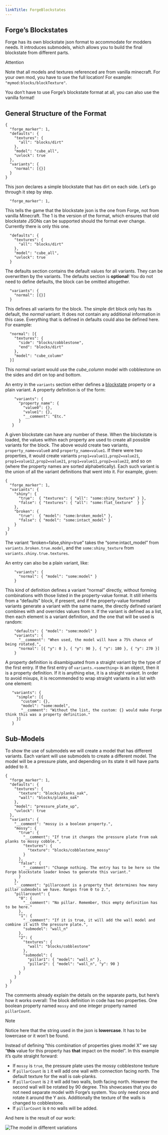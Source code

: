 ```yaml
---
linkTitle: ForgeBlockstates
---
```


<article class="docs-entry">
<h1 id="forges-blockstates">Forge&rsquo;s Blockstates<a class="headerlink" href="#forges-blockstates" title="Permanent link"> </a></h1>
<p>Forge has its own blockstate json format to accommodate for modders needs. It introduces submodels, which allows you to build the final blockstate from different parts.</p>
<div class="admonition attention">
<p class="admonition-title">Attention</p>
<p>Note that all models and textures referenced are from vanilla minecraft. For your own mod, you have to use the full location! For example: <code>"mymod:blocks/blockTexture"</code>.</p>
<p>You don&rsquo;t have to use Forge&rsquo;s blockstate format at all, you can also use the vanilla format!</p>
</div>
<h2 id="general-structure-of-the-format">General Structure of the Format<a class="headerlink" href="#general-structure-of-the-format" title="Permanent link"> </a></h2>
<pre class="highlight"><code class="language-json">{
  "forge_marker": 1,
  "defaults": {
    "textures": {
      "all": "blocks/dirt"
    },
    "model": "cube_all",
    "uvlock": true
  },
  "variants": {
    "normal": [{}]
  }
}</code></pre>

<p>This json declares a simple blockstate that has dirt on each side. Let&rsquo;s go through it step by step.</p>
<pre class="highlight"><code class="language-json">  "forge_marker": 1,</code></pre>

<p>This tells the game that the blockstate json is the one from Forge, not from vanilla Minecraft.
The 1 is the version of the format, which ensures that old blockstate JSONs can be supported should the format ever change. Currently there is only this one.</p>
<pre class="highlight"><code class="language-json">  "defaults": {
    "textures": {
      "all": "blocks/dirt"
    },
    "model": "cube_all",
    "uvlock": true
  }</code></pre>

<p>The defaults section contains the default values for all variants. They can be overwritten by the variants. The defaults section is <strong>optional</strong>! You do not need to define defaults, the block can be omitted altogether.</p>
<pre class="highlight"><code class="language-json">  "variants": {
    "normal": [{}]
  }</code></pre>

<p>This defines all variants for the block. The simple dirt block only has its default, the <em>normal</em> variant. It does not contain any additional information in this case. Everything that is defined in defaults could also be defined here. For example:</p>
<pre class="highlight"><code class="language-json">  "normal": [{
    "textures": {
      "side": "blocks/cobblestone",
      "end": "blocks/dirt"
    },
    "model": "cube_column"
  }]</code></pre>

<p>This normal variant would use the <em>cube_column</em> model with cobblestone on the sides and dirt on top and bottom.</p>
<p>An entry in the <code>variants</code> section either defines a <a href="../../../blocks/states/index.htm">blockstate</a> property or a plain variant. A property definition is of the form:</p>
<pre class="highlight"><code class="language-json">    "variants": {
      "property_name": {
        "value0": {},
        "value1": {},
        "__comment": "Etc."
      }
   }</code></pre>

<p>A given blockstate can have any number of these. When the blockstate is loaded, the values within each property are used to create all possible variants for the block. The above would create two variants, <code>property_name=value0</code> and <code>property_name=value1</code>. If there were two properties, it would create variants <code>prop1=value11,prop2=value21</code>, <code>prop1=value12,prop2=value21</code>, <code>prop1=value11,prop2=value22</code>, and so on (where the property names are sorted alphabetically). Each such variant is the union of all the variant definitions that went into it. For example, given:</p>
<pre class="highlight"><code class="language-json">{
  "forge_marker": 1,
  "variants": {
    "shiny": {
      "true":  { "textures": { "all": "some:shiny_texture" } },
      "false": { "textures": { "all": "some:flat_texture"  } }
    },
    "broken": {
      "true":  { "model": "some:broken_model" },
      "false": { "model": "some:intact_model" }
    }
 }
}</code></pre>

<p>The variant &ldquo;broken=false,shiny=true&rdquo; takes the &ldquo;some:intact_model&rdquo; from <code>variants.broken.true.model</code>, and the <code>some:shiny_texture</code> from <code>variants.shiny.true.textures</code>.</p>
<p>An entry can also be a plain variant, like:</p>
<pre class="highlight"><code class="language-json">    "variants": {
      "normal": { "model": "some:model" }
    }</code></pre>

<p>This kind of definition defines a variant &ldquo;normal&rdquo; directly, without forming combinations with those listed in the property-value format. It still inherits from a &ldquo;defaults&rdquo; block, if present, and if the property-value formatted variants generate a variant with the same name, the directly defined variant combines with and overrides values from it. If the variant is defined as a list, then each element is a variant definition, and the one that will be used is random:</p>
<pre class="highlight"><code class="language-json">    "defaults": { "model": "some:model" }
    "variants": {
      "__comment": "When used, the model will have a 75% chance of being rotated.",
      "normal": [{ "y": 0 }, { "y": 90 }, { "y": 180 }, { "y": 270 }]
    }</code></pre>

<p>A property definition is disambiguated from a straight variant by the type of the first entry. If the first entry of <code>variants.&lt;something&gt;</code> is an object, then it is a property definition. If it is anything else, it is a straight variant. In order to avoid mixups, it is recommended to wrap straight variants in a list with one element:</p>
<pre class="highlight"><code class="language-json">   "variants": {
     "simple": [{
       "custom": {},
       "model": "some:model",
       "__comment": "Without the list, the custom: {} would make Forge think this was a property definition."
     }]
   }</code></pre>

<h2 id="sub-models">Sub-Models<a class="headerlink" href="#sub-models" title="Permanent link"> </a></h2>
<p>To show the use of submodels we will create a model that has different variants. Each variant will use submodels to create a different model.
The model will be a pressure plate, and depending on its state it will have parts added to it.</p>
<pre class="highlight"><code class="language-json">{
  "forge_marker": 1,
  "defaults": {
    "textures": {
      "texture": "blocks/planks_oak",
      "wall": "blocks/planks_oak"
    },
    "model": "pressure_plate_up",
    "uvlock": true
  },
  "variants": {
    "__comment": "mossy is a boolean property.",
    "mossy": {
      "true": {
        "__comment": "If true it changes the pressure plate from oak planks to mossy cobble.",
        "textures": {
          "texture": "blocks/cobblestone_mossy"
        }
      },
      "false": {
        "__comment": "Change nothing. The entry has to be here so the Forge blockstate loader knows to generate this variant."
      }
    },
    "__comment": "pillarcount is a property that determines how many pillar submodels we have. Ranges from 0 to 2.",
    "pillarcount": {
      "0": {
        "__comment": "No pillar. Remember, this empty definition has to be here."
      },
      "1": {
        "__comment": "If it is true, it will add the wall model and combine it with the pressure plate.",
        "submodel": "wall_n"
      },
      "2": {
        "textures": {
          "wall": "blocks/cobblestone"
        },
        "submodel": {
          "pillar1": { "model": "wall_n" },
          "pillar2": { "model": "wall_n", "y": 90 }
        }
      }
    }
  }
}</code></pre>

<p>The comments already explain the details on the separate parts, but here&rsquo;s how it works overall: The block definition in code has two properties. One boolean property named <code>mossy</code> and one integer property named <code>pillarCount</code>.</p>
<div class="admonition note">
<p class="admonition-title">Note</p>
<p>Notice here that the string used in the json is <strong>lowercase</strong>. It has to be lowercase or it won&rsquo;t be found.</p>
</div>
<p>Instead of defining &ldquo;this combination of properties gives model X&rdquo; we say &ldquo;<strong>this</strong> value for this property has <strong>that</strong> impact on the model&rdquo;. In this example it&rsquo;s quite straight forward:</p>
<ul>
<li>If <code>mossy</code> is <code>true</code>, the pressure plate uses the mossy cobblestone texture</li>
<li>If <code>pillarCount</code> is <code>1</code> it will add one wall with connection facing north. The default texture for the wall is oak-planks.</li>
<li>If <code>pillarCount</code> is <code>2</code> it will add two walls, both facing north. However the second wall will be rotated by 90 degree. This showcases that you do not need separate model with Forge&rsquo;s system. You only need once and rotate it around the Y axis. Additionally the texture of the walls is changed to cobblestone.</li>
<li>If <code>pillarCount</code> is <code>0</code> no walls will be added.</li>
</ul>
<p>And here is the result of our work:</p>
<p><img alt="The model in different variations" src="../example.png"></p>
</article>